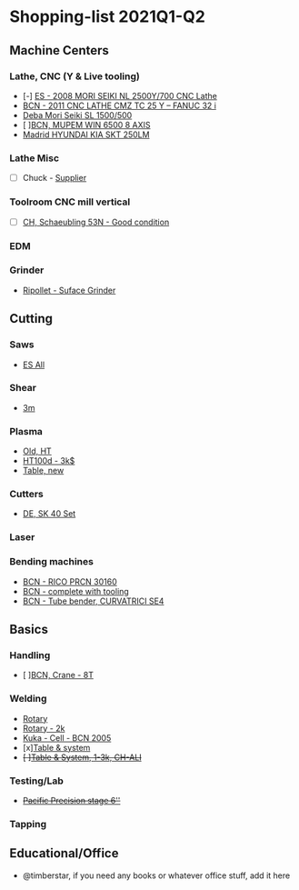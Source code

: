 # Shopping-list 2021Q1-Q2

## Machine Centers

### Lathe, CNC (Y & Live tooling)

- [-] [ES - 2008 MORI SEIKI NL 2500Y/700 CNC Lathe](https://www.machinio.com/cnc-lathes#quickview/49629152) 
- [BCN - 2011 CNC LATHE CMZ TC 25 Y – FANUC 32 i](https://www.machinio.com/cnc-lathes#quickview/43365172)
- [Deba Mori Seiki SL 1500/500](https://www.machinio.com/cat/cnc-tornos#quickview/44450209)
- [ ][BCN, MUPEM WIN 6500 8 AXIS ](https://www.machinio.com/listings/51030037)
- [Madrid HYUNDAI KIA SKT 250LM](https://www.machinio.com/listings/49892508)

### Lathe Misc

- [ ] Chuck - [Supplier](https://www.hainbuch.com/)

### Toolroom CNC mill vertical

- [ ] [CH, Schaeubling 53N - Good condition](https://www.machineseeker.es/schaublin-53n/i-4896627)

### EDM

### Grinder

- [Ripollet - Suface Grinder](https://www.machinio.com/grinding-machines#quickview/46040071)

## Cutting

### Saws

- [ES All](https://www.machinio.com/saws#results)

### Shear

- [3m](https://www.machinio.com/shearing-equipment#quickview/51051162)

### Plasma

- [Old, HT](https://www.machinio.com/plasma-cutters#quickview/43442108)
- [HT100d - 3k$](https://www.machinio.com/plasma-cutters#quickview/46345767)
- [Table, new](https://www.surplex.com/en/m/unich-lxp-1530-cnc-plasma-cutting-machine-623161.html?utm_campaign=auction-feed&utm_source=machinio&utm_medium=referral)

### Cutters

- [DE, SK 40 Set](https://www.machineseeker.es/hahn+%26+kolb-sk+40/i-4087977)

### Laser

### Bending machines

- [BCN - RICO PRCN 30160](https://www.machinio.com/bending?page=2#quickview/43132744)
- [BCN - complete with tooling](https://www.machinio.com/bending?page=3#quickview/51853303)
- [BCN - Tube bender, CURVATRICI SE4](https://www.machinio.com/bending?page=3#quickview/42932387)

## Basics

### Handling

- [ ][BCN, Crane - 8T](https://www.machinio.com/overhead-cranes#quickview/29088727)

### Welding

- [Rotary](https://www.machinio.com/welding-equipment?page=4#quickview/39377679)
- [Rotary - 2k](https://www.machinio.com/welding-equipment?page=12#quickview/47987949)
- [Kuka - Cell - BCN 2005](https://www.machinio.com/welding-equipment#quickview/51184510)
- [x][Table & system](https://www.siegmund.com/es/Mesa-con-ranuras-hexagonales,6622.php)
- ~~[ ][Table & System, 1-3k, CH-ALI](https://spanish.alibaba.com/product-detail/3d-welding-table-plate-with-fixture-made-in-china-for-sale-60793866677.html?spm=a2700.md_es_ES.deiletai6.9.103e39cdS1ktgh)~~


### Testing/Lab

- ~~[Pacific Precision stage 6''](https://www.machinio.com/cobra/general-analytical-equipment#quickview/49800893)~~


### Tapping

## Educational/Office

- @timberstar, if you need any books or whatever office stuff, add it here




